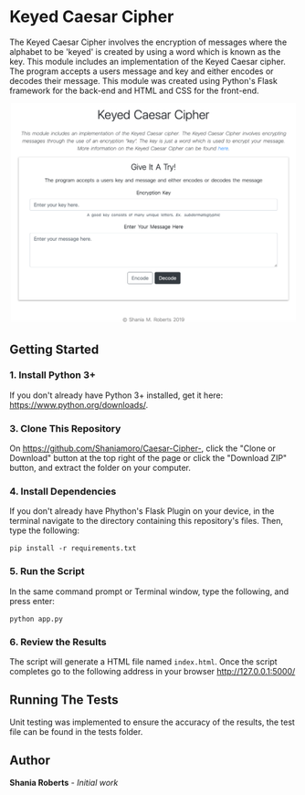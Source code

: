 # Keyed Caesar Cipher

The Keyed Caesar Cipher involves the encryption of messages where the alphabet to be 'keyed' is created by  using a word which is known as the key. This module includes an implementation of the Keyed Caesar cipher. The program accepts a users message and key and either encodes or decodes their message. This module was created using Python's Flask framework for the back-end and HTML and CSS for the front-end.  

<p align="center"><img src="https://github.com/Shaniamoro/Caesar-Cipher-/blob/master/demo.png" alt="screenshot" width="500"></p>

## Getting Started 
### 1. Install Python 3+
If you don't already have Python 3+ installed, get it here: <https://www.python.org/downloads/>.

### 3. Clone This Repository
On <https://github.com/Shaniamoro/Caesar-Cipher->, click the "Clone or Download" button at the top right of the page or click the "Download ZIP" button, and extract the folder on your computer.

### 4. Install Dependencies
If you don't already have Phython's Flask Plugin on your device, in the terminal navigate to the directory containing this repository's files. Then, type the following: 

```
pip install -r requirements.txt
```

### 5. Run the Script
In the same command prompt or Terminal window, type the following, and press enter:
```
python app.py
```

### 6. Review the Results

The script will generate a HTML file named `index.html`. Once the script completes go to the following address in your browser <http://127.0.0.1:5000/>

## Running The Tests
Unit testing was implemented to ensure the accuracy of the results, the test file can be found in the tests folder.




## Author

**Shania Roberts** - *Initial work* 




  
